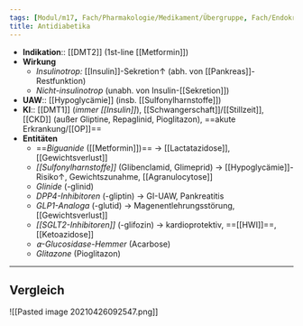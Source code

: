 ```yaml
---
tags: [Modul/m17, Fach/Pharmakologie/Medikament/Übergruppe, Fach/Endokrinologie]
title: Antidiabetika
---
```

- **Indikation**:: [[DMT2]] (1st-line [[Metformin]])
- **Wirkung**
	- *Insulinotrop:* [[Insulin]]-Sekretion↑ (abh. von [[Pankreas]]-Restfunktion)
	- *Nicht-insulinotrop* (unabh. von Insulin-[[Sekretion]])
- **UAW**:: [[Hypoglycämie]] (insb. [[Sulfonylharnstoffe]])
- **KI**:: [[DMT1]] (*immer [[Insulin]]*), [[Schwangerschaft]]/[[Stillzeit]], [[CKD]] (außer Gliptine, Repaglinid, Pioglitazon), ==akute Erkrankung/[[OP]]==
- **Entitäten**
	- ==*Biguanide* ([[Metformin]])== → [[Lactatazidose]], [[Gewichtsverlust]]
	- *[[Sulfonylharnstoffe]]* (Glibenclamid, Glimeprid) → [[Hypoglycämie]]-Risiko↑, Gewichtszunahme, [[Agranulocytose]]
	- *Glinide* (-glinid)
	- *DPP4-Inhibitoren* (-gliptin) → GI-UAW, Pankreatitis
	- *GLP1-Analoga* (-glutid) → Magenentlehrungsstörung, [[Gewichtsverlust]]
	- *[[SGLT2-Inhibitoren]]* (-glifozin) → kardioprotektiv, ==[[HWI]]==, [[Ketoazidose]]
	- *⍺-Glucosidase-Hemmer* (Acarbose)
	- *Glitazone* (Pioglitazon)
---
## Vergleich
![[Pasted image 20210426092547.png]]